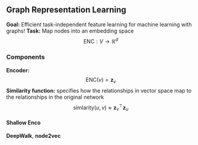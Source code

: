 ## Graph Representation Learning
**Goal:** Efficient task-independent feature learning for machine learning with graphs!
**Task:** Map nodes into an embedding space
$$
\mathrm{ENC}: V \to \mathbb{R}^d
$$
### Components
**Encoder:** 
$$
\mathrm{ENC}(v) = \mathbf{z}_{v}
$$
**Similarity function:** specifies how the relationships in vector space map to the relationships in the original network
$$
\mathrm{simlarity}(u, v) \approx \mathbf{z}_{v}^{{\top}}\mathbf{z}_{u}
$$
#### Shallow Enco

**DeepWalk**, **node2vec**
